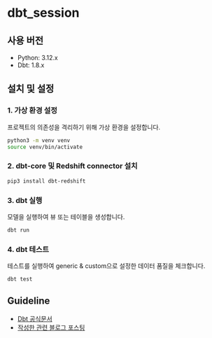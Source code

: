 # dbt_session

## 사용 버전
- Python: 3.12.x
- Dbt: 1.8.x

## 설치 및 설정

### 1. 가상 환경 설정
프로젝트의 의존성을 격리하기 위해 가상 환경을 설정합니다.
```bash
python3 -m venv venv
source venv/bin/activate
```
### 2. dbt-core 및 Redshift connector 설치
```bash
pip3 install dbt-redshift
```

### 3. dbt 실행
모델을 실행하여 뷰 또는 테이블을 생성합니다.
```bash
dbt run
```

### 4. dbt 테스트
테스트를 실행하여 generic & custom으로 설정한 데이터 품질을 체크합니다.
```bash
dbt test
```

## Guideline
- [Dbt 공식문서](https://docs.getdbt.com/)
- [작성한 관련 블로그 포스팅](https://velog.io/@idle-danie/Why-DBT-feat.-AB-%ED%85%8C%EC%8A%A4%ED%8A%B8-%EB%8D%B0%EC%9D%B4%ED%84%B0-%ED%92%88%EC%A7%88)
